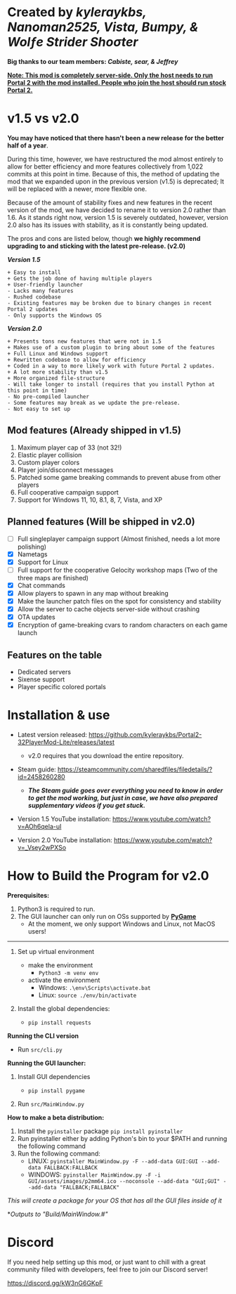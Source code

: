 # Created by ***kyleraykbs, Nanoman2525, Vista, Bumpy, & Wolƒe Strider Shoσter***
**Big thanks to our team members: ***Cabiste, sear, & Jeffrey*****

<u>**Note: This mod is completely server-side. Only the host needs to run Portal 2 with the mod installed. People who join the host should run stock Portal 2.**</u>

# v1.5 vs v2.0
**You may have noticed that there hasn't been a new release for the better half of a year**.

During this time, however, we have restructured the mod almost entirely to allow for better efficiency and more features collectively from 1,022 commits at this point in time. Because of this, the method of updating the mod that we expanded upon in the previous version (v1.5) is deprecated; It will be replaced with a newer, more flexible one.

Because of the amount of stability fixes and new features in the recent version of the mod, we have decided to rename it to version 2.0 rather than 1.6.
As it stands right now, version 1.5 is severely outdated, however, version 2.0 also has its issues with stability, as it is constantly being updated.

The pros and cons are listed below, though **we highly recommend upgrading to and sticking with the latest pre-release. (v2.0)**

***Version 1.5***
```
+ Easy to install
+ Gets the job done of having multiple players
+ User-friendly launcher
- Lacks many features
- Rushed codebase
- Existing features may be broken due to binary changes in recent Portal 2 updates
- Only supports the Windows OS
```

***Version 2.0***
```
+ Presents tons new features that were not in 1.5
+ Makes use of a custom plugin to bring about some of the features
+ Full Linux and Windows support
+ Rewritten codebase to allow for efficiency
+ Coded in a way to more likely work with future Portal 2 updates.
+ A lot more stability than v1.5
+ More organized file-structure
- Will take longer to install (requires that you install Python at this point in time)
- No pre-compiled launcher
- Some features may break as we update the pre-release.
- Not easy to set up
```


## Mod features (Already shipped in v1.5)
1. Maximum player cap of 33 (not 32!)
2. Elastic player collision
3. Custom player colors
4. Player join/disconnect messages
5. Patched some game breaking commands to prevent abuse from other players
6. Full cooperative campaign support
7. Support for Windows 11, 10, 8.1, 8, 7, Vista, and XP

## Planned features (Will be shipped in v2.0)
-   [ ] Full singleplayer campaign support (Almost finished, needs a lot more polishing)
-   [x] Nametags
-   [x] Support for Linux
-   [ ] Full support for the cooperative Gelocity workshop maps (Two of the three maps are finished)
-   [x] Chat commands
-   [x] Allow players to spawn in any map without breaking
-   [x] Make the launcher patch files on the spot for consistency and stability
-   [x] Allow the server to cache objects server-side without crashing
-   [x] OTA updates
-   [X] Encryption of game-breaking cvars to random characters on each game launch

## Features on the table
- Dedicated servers
- Sixense support
- Player specific colored portals

# Installation & use

- Latest version released: https://github.com/kyleraykbs/Portal2-32PlayerMod-Lite/releases/latest
  - v2.0 requires that you download the entire repository.

- Steam guide: https://steamcommunity.com/sharedfiles/filedetails/?id=2458260280
  - ***The Steam guide goes over everything you need to know in order to get the mod working, but just in case, we have also prepared supplementary videos if you get stuck.***

- Version 1.5 YouTube installation: https://www.youtube.com/watch?v=AOh6qela-uI
- Version 2.0 YouTube installation: https://www.youtube.com/watch?v=_Vsey2wPXSo


# How to Build the Program for v2.0
**Prerequisites:**
1. Python3 is required to run.
2. The GUI launcher can only run on OSs supported by **[PyGame](https://www.pygame.org/wiki/about#:~:text=Truly%20portable.%20Supports,Child%20(OLPC)%20computer.)**
	- At the moment, we only support Windows and Linux, not MacOS users!

---

1. Set up virtual environment 
	- make the environment
    	- `Python3 -m venv env`
	- activate the environment
    	- Windows: `.\env\Scripts\activate.bat`
    	- Linux: `source ./env/bin/activate`


2. Install the global dependencies:
	- `pip install requests`


**Running the CLI version**
- Run `src/cli.py` 


**Running the GUI launcher:**

1. Install GUI dependencies 
	- `pip install pygame`


2. Run `src/MainWindow.py`


**How to make a beta distribution:**


1. Install the `pyinstaller` package `pip install pyinstaller`
2. Run pyinstaller either by adding Python's bin to your $PATH and running the following command
3. Run the following command:
	- LINUX: 
  `pyinstaller MainWindow.py -F --add-data GUI:GUI --add-data FALLBACK:FALLBACK`
	- WINDOWS: 
  `pyinstaller MainWindow.py -F -i GUI/assets/images/p2mm64.ico --noconsole --add-data "GUI;GUI" --add-data "FALLBACK;FALLBACK"`

*This will create a package for your OS that has all the GUI files inside of it*

**Outputs to *"Build/MainWindow.#"**

# Discord

If you need help setting up this mod, or just want to chill with a great community filled with developers, feel free to join our Discord server!

https://discord.gg/kW3nG6GKpF
